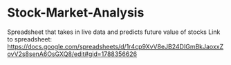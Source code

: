 # Stock-Market-Analysis
Spreadsheet that takes in live data and predicts future value of stocks
Link to spreadsheet: https://docs.google.com/spreadsheets/d/1r4cp9XvV8eJB24DIGmBkJaoxxZovV2s8senA6OsGXQ8/edit#gid=1788356626

